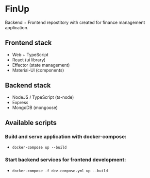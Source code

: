 # FinUp

Backend + Frontend repostitory with created for finance management application.

## Frontend stack

- Web + TypeScript
- React (ui library)
- Effector (state management)
- Material-UI (components)

## Backend stack

- NodeJS / TypeScript (ts-node)
- Express
- MongoDB (mongoose)

## Available scripts

### Build and serve application with docker-compose:

- `docker-compose up --build`

### Start backend services for frontend development:

- `docker-compose -f dev-compose.yml up --build`